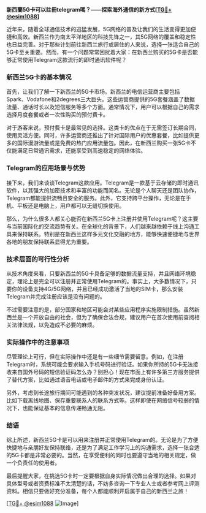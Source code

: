 **新西蘭5G卡可以註冊telegram嗎？——探索海外通信的新方式[[TG💪+ @esim1088](https://t.me/s/esim1088)]**

近年来，随着全球通信技术的迅猛发展，5G网络的普及让我们的生活变得更加便捷和高效。新西兰作为南太平洋地区的科技先锋之一，其5G网络的覆盖和稳定性也日益完善。对于那些计划前往新西兰旅行或居住的人来说，选择一张适合自己的5G卡至关重要。然而，有一个问题常常困扰着大家：在新西兰购买的5G卡是否能够正常使用Telegram这款流行的即时通讯软件呢？

### 新西兰5G卡的基本情况

首先，让我们了解一下新西兰的5G卡市场。新西兰的电信运营商主要包括Spark、Vodafone和2degrees三大巨头。这些运营商提供的5G套餐涵盖了数据流量、通话时长以及短信服务等多个方面。通常情况下，用户可以根据自己的需求选择月度套餐或者一次性购买的预付费卡。

对于游客来说，预付费卡是最常见的选择。这类卡的优点在于无需签订长期合同，使用灵活方便。同时，许多运营商还推出了针对国际用户的优惠套餐，比如提供更多的国际漫游流量或是免费的热门应用流量包。因此，在新西兰购买一张5G卡不仅能满足日常通讯需求，还能享受到高速稳定的网络体验。

### Telegram的应用场景与优势

接下来，我们来谈谈Telegram这款应用。Telegram是一款基于云存储的即时通讯软件，以其强大的加密技术和丰富的功能而闻名。无论是个人聊天还是团队协作，Telegram都能提供流畅且安全的服务。此外，它支持跨平台操作，无论是在手机、平板还是电脑上，用户都可以无缝切换使用。

那么，为什么很多人都关心能否在新西兰5G卡上注册并使用Telegram呢？这主要与当前国际化的交流趋势有关。在全球化的背景下，人们越来越依赖于线上沟通工具来保持联系。特别是在新西兰这样多元文化交融的地方，能够快速便捷地与世界各地的朋友保持联系显得尤为重要。

### 技术层面的可行性分析

从技术角度来看，只要新西兰的5G卡具备足够的数据流量支持，并且网络环境稳定，理论上是完全可以注册并正常使用Telegram的。事实上，大多数情况下，只要你的设备支持4G/5G网络，并且已经成功激活了当地的SIM卡，那么安装Telegram并完成注册应该是没有问题的。

不过需要注意的是，部分国家和地区可能会对某些应用程序实施限制措施。虽然新西兰是一个开放自由的社会，但为了确保合法合规，建议用户在首次使用前查阅相关法律法规，以免造成不必要的麻烦。

### 实际操作中的注意事项

尽管理论上可行，但在实际操作中还是有一些细节需要留意。例如，在注册Telegram时，系统可能会要求输入手机号码进行验证。如果你所持的5G卡无法接收来自国外号码的短信验证码怎么办？别担心！现在市面上有许多第三方服务提供了替代方案，比如通过语音电话或电子邮件的方式来完成身份认证。

另外，考虑到长途旅行期间可能遇到的各种突发状况，建议提前准备好备用方案。比如下载离线地图、保存重要联系人的联系方式等。这样即使在网络信号较弱的情况下，也能保证基本的信息传递畅通无阻。

### 结语

综上所述，新西兰5G卡是可以用来注册并正常使用Telegram的。无论是为了方便快捷地与亲朋好友保持联络，还是为了满足工作学习上的沟通需求，选择一张合适的5G卡都是非常必要的。当然，在享受便利的同时也要遵守当地的相关规定，做一个负责任的使用者。

最后提醒大家，在挑选5G卡时一定要根据自身实际情况做出合理的选择。如果对具体型号或者资费标准不太清楚的话，不妨多咨询一下专业人士或者参考网上评测资料。相信只要做好充分准备，每个人都能顺利开启属于自己的新西兰之旅！

[[TG💪+ @esim1088](https://t.me/s/esim1088) ![Image](https://i.postimg.cc/4NQfJmqS/Snipaste-2025-05-13-00-14-12.png)]